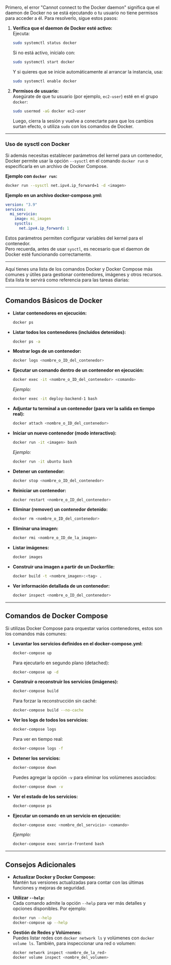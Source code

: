Primero, el error "Cannot connect to the Docker daemon" significa que el daemon de Docker no se está ejecutando o tu usuario no tiene permisos para acceder a él. Para resolverlo, sigue estos pasos:

1. **Verifica que el daemon de Docker esté activo:**  
   Ejecuta:
   ```bash
   sudo systemctl status docker
   ```
   Si no está activo, inícialo con:
   ```bash
   sudo systemctl start docker
   ```
   Y si quieres que se inicie automáticamente al arrancar la instancia, usa:
   ```bash
   sudo systemctl enable docker
   ```

2. **Permisos de usuario:**  
   Asegúrate de que tu usuario (por ejemplo, `ec2-user`) esté en el grupo `docker`:
   ```bash
   sudo usermod -aG docker ec2-user
   ```
   Luego, cierra la sesión y vuelve a conectarte para que los cambios surtan efecto, o utiliza `sudo` con los comandos de Docker.

---

### Uso de sysctl con Docker

Si además necesitas establecer parámetros del kernel para un contenedor, Docker permite usar la opción `--sysctl` en el comando `docker run` o especificarla en un archivo de Docker Compose.

**Ejemplo con `docker run`:**
```bash
docker run --sysctl net.ipv4.ip_forward=1 -d <imagen>
```

**Ejemplo en un archivo docker-compose.yml:**
```yaml
version: "3.9"
services:
  mi_servicio:
    image: mi_imagen
    sysctls:
      net.ipv4.ip_forward: 1
```

Estos parámetros permiten configurar variables del kernel para el contenedor.  
Pero recuerda, antes de usar `sysctl`, es necesario que el daemon de Docker esté funcionando correctamente.

---

Aquí tienes una lista de los comandos Docker y Docker Compose más comunes y útiles para gestionar contenedores, imágenes y otros recursos. Esta lista te servirá como referencia para las tareas diarias:

---

## **Comandos Básicos de Docker**

- **Listar contenedores en ejecución:**

  ```bash
  docker ps
  ```

- **Listar todos los contenedores (incluidos detenidos):**

  ```bash
  docker ps -a
  ```

- **Mostrar logs de un contenedor:**

  ```bash
  docker logs <nombre_o_ID_del_contenedor>
  ```

- **Ejecutar un comando dentro de un contenedor en ejecución:**

  ```bash
  docker exec -it <nombre_o_ID_del_contenedor> <comando>
  ```
  
  *Ejemplo:*  
  ```bash
  docker exec -it deploy-backend-1 bash
  ```

- **Adjuntar tu terminal a un contenedor (para ver la salida en tiempo real):**

  ```bash
  docker attach <nombre_o_ID_del_contenedor>
  ```

- **Iniciar un nuevo contenedor (modo interactivo):**

  ```bash
  docker run -it <imagen> bash
  ```
  
  *Ejemplo:*  
  ```bash
  docker run -it ubuntu bash
  ```

- **Detener un contenedor:**

  ```bash
  docker stop <nombre_o_ID_del_contenedor>
  ```

- **Reiniciar un contenedor:**

  ```bash
  docker restart <nombre_o_ID_del_contenedor>
  ```

- **Eliminar (remover) un contenedor detenido:**

  ```bash
  docker rm <nombre_o_ID_del_contenedor>
  ```

- **Eliminar una imagen:**

  ```bash
  docker rmi <nombre_o_ID_de_la_imagen>
  ```

- **Listar imágenes:**

  ```bash
  docker images
  ```

- **Construir una imagen a partir de un Dockerfile:**

  ```bash
  docker build -t <nombre_imagen>:<tag> .
  ```

- **Ver información detallada de un contenedor:**

  ```bash
  docker inspect <nombre_o_ID_del_contenedor>
  ```

---

## **Comandos de Docker Compose**

Si utilizas Docker Compose para orquestar varios contenedores, estos son los comandos más comunes:

- **Levantar los servicios definidos en el docker-compose.yml:**

  ```bash
  docker-compose up
  ```
  
  Para ejecutarlo en segundo plano (detached):
  
  ```bash
  docker-compose up -d
  ```

- **Construir o reconstruir los servicios (imágenes):**

  ```bash
  docker-compose build
  ```

  Para forzar la reconstrucción sin caché:

  ```bash
  docker-compose build --no-cache
  ```

- **Ver los logs de todos los servicios:**

  ```bash
  docker-compose logs
  ```
  
  Para ver en tiempo real:
  
  ```bash
  docker-compose logs -f
  ```

- **Detener los servicios:**

  ```bash
  docker-compose down
  ```

  Puedes agregar la opción `-v` para eliminar los volúmenes asociados:
  
  ```bash
  docker-compose down -v
  ```

- **Ver el estado de los servicios:**

  ```bash
  docker-compose ps
  ```

- **Ejecutar un comando en un servicio en ejecución:**

  ```bash
  docker-compose exec <nombre_del_servicio> <comando>
  ```
  
  *Ejemplo:*
  
  ```bash
  docker-compose exec sonrie-frontend bash
  ```

---

## **Consejos Adicionales**

- **Actualizar Docker y Docker Compose:**  
  Mantén tus versiones actualizadas para contar con las últimas funciones y mejoras de seguridad.

- **Utilizar `--help`:**  
  Cada comando admite la opción `--help` para ver más detalles y opciones disponibles. Por ejemplo:
  ```bash
  docker run --help
  docker-compose up --help
  ```

- **Gestión de Redes y Volúmenes:**  
  Puedes listar redes con `docker network ls` y volúmenes con `docker volume ls`. También, para inspeccionar una red o volumen:
  ```bash
  docker network inspect <nombre_de_la_red>
  docker volume inspect <nombre_del_volumen>
  ```
